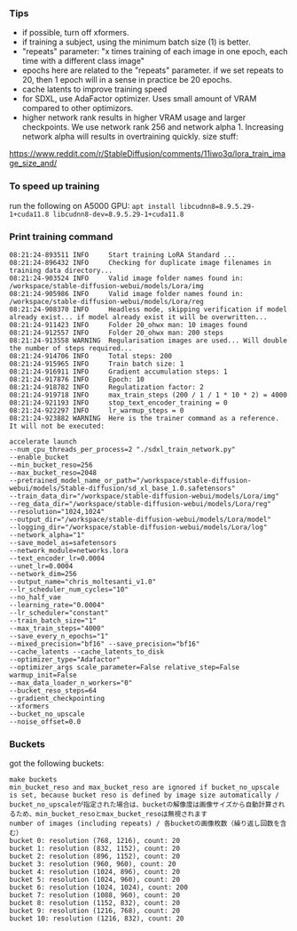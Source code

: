 ### Tips

- if possible, turn off xformers.
- if training a subject, using the minimum batch size (1) is better.
- "repeats" parameter: "x times training of each image in one epoch, each time with a different class image"
- epochs here are related to the "repeats" parameter. if we set repeats to 20, then 1 epoch will in a sense in practice be 20 epochs.
- cache latents to improve training speed
- for SDXL, use AdaFactor optimizer. Uses small amount of VRAM compared to other optimizors.
- higher network rank results in higher VRAM usage and larger checkpoints. We use network rank 256 and network alpha 1. Increasing network alpha will results in overtraining quickly.
  size stuff:

https://www.reddit.com/r/StableDiffusion/comments/11iwo3q/lora_train_image_size_and/

### To speed up training

run the following on A5000 GPU:
`apt install libcudnn8=8.9.5.29-1+cuda11.8 libcudnn8-dev=8.9.5.29-1+cuda11.8`

### Print training command

```
08:21:24-893511 INFO     Start training LoRA Standard ...
08:21:24-896432 INFO     Checking for duplicate image filenames in training data directory...
08:21:24-903524 INFO     Valid image folder names found in: /workspace/stable-diffusion-webui/models/Lora/img
08:21:24-905986 INFO     Valid image folder names found in: /workspace/stable-diffusion-webui/models/Lora/reg
08:21:24-908370 INFO     Headless mode, skipping verification if model already exist... if model already exist it will be overwritten...
08:21:24-911423 INFO     Folder 20_ohwx man: 10 images found
08:21:24-912557 INFO     Folder 20_ohwx man: 200 steps
08:21:24-913558 WARNING  Regularisation images are used... Will double the number of steps required...
08:21:24-914706 INFO     Total steps: 200
08:21:24-915965 INFO     Train batch size: 1
08:21:24-916911 INFO     Gradient accumulation steps: 1
08:21:24-917876 INFO     Epoch: 10
08:21:24-918782 INFO     Regulatization factor: 2
08:21:24-919718 INFO     max_train_steps (200 / 1 / 1 * 10 * 2) = 4000
08:21:24-921193 INFO     stop_text_encoder_training = 0
08:21:24-922297 INFO     lr_warmup_steps = 0
08:21:24-923882 WARNING  Here is the trainer command as a reference. It will not be executed:
```

```
accelerate launch
--num_cpu_threads_per_process=2 "./sdxl_train_network.py"
--enable_bucket
--min_bucket_reso=256
--max_bucket_reso=2048
--pretrained_model_name_or_path="/workspace/stable-diffusion-webui/models/Stable-diffusion/sd_xl_base_1.0.safetensors"
--train_data_dir="/workspace/stable-diffusion-webui/models/Lora/img"
--reg_data_dir="/workspace/stable-diffusion-webui/models/Lora/reg"
--resolution="1024,1024"
--output_dir="/workspace/stable-diffusion-webui/models/Lora/model"
--logging_dir="/workspace/stable-diffusion-webui/models/Lora/log"
--network_alpha="1"
--save_model_as=safetensors
--network_module=networks.lora
--text_encoder_lr=0.0004
--unet_lr=0.0004
--network_dim=256
--output_name="chris_moltesanti_v1.0"
--lr_scheduler_num_cycles="10"
--no_half_vae
--learning_rate="0.0004"
--lr_scheduler="constant"
--train_batch_size="1"
--max_train_steps="4000"
--save_every_n_epochs="1"
--mixed_precision="bf16" --save_precision="bf16"
--cache_latents --cache_latents_to_disk
--optimizer_type="Adafactor"
--optimizer_args scale_parameter=False relative_step=False warmup_init=False
--max_data_loader_n_workers="0"
--bucket_reso_steps=64
--gradient_checkpointing
--xformers
--bucket_no_upscale
--noise_offset=0.0
```

### Buckets

got the following buckets:

```
make buckets
min_bucket_reso and max_bucket_reso are ignored if bucket_no_upscale is set, because bucket reso is defined by image size automatically / bucket_no_upscaleが指定された場合は、bucketの解像度は画像サイズから自動計算されるため、min_bucket_resoとmax_bucket_resoは無視されます
number of images (including repeats) / 各bucketの画像枚数（繰り返し回数を含む）
bucket 0: resolution (768, 1216), count: 20
bucket 1: resolution (832, 1152), count: 20
bucket 2: resolution (896, 1152), count: 20
bucket 3: resolution (960, 960), count: 20
bucket 4: resolution (1024, 896), count: 20
bucket 5: resolution (1024, 960), count: 20
bucket 6: resolution (1024, 1024), count: 200
bucket 7: resolution (1088, 960), count: 20
bucket 8: resolution (1152, 832), count: 20
bucket 9: resolution (1216, 768), count: 20
bucket 10: resolution (1216, 832), count: 20
```
